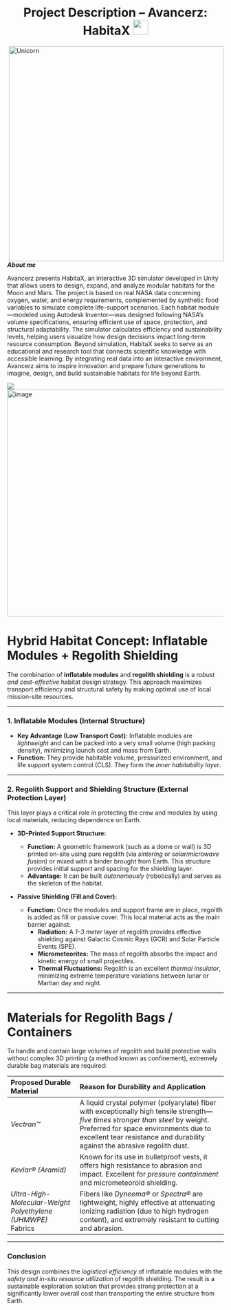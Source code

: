 <h1 align="center"><b>Project Description – Avancerz: HabitaX
 </b><img src="https://media.giphy.com/media/hvRJCLFzcasrR4ia7z/giphy.gif" width="35"></h1>
<!--  -->
<img align="right" width=500px alt="Unicorn" src="https://media4.giphy.com/media/v1.Y2lkPTc5MGI3NjExOGhkbGU0YnIyeDIybGhmeGplNXVkcmRhOW0wdjg4Nnpxd2RhMWk5biZlcD12MV9pbnRlcm5hbF9naWZfYnlfaWQmY3Q9Zw/VOgpnDOAddaN0zr9UE/giphy.gif" /> 


***About me***

Avancerz presents HabitaX, an interactive 3D simulator developed in Unity that allows users to design, expand, and analyze modular habitats for the Moon and Mars. 
The project is based on real NASA data concerning oxygen, water, and energy requirements, complemented by synthetic food variables to simulate complete life-support scenarios. 
Each habitat module—modeled using Autodesk Inventor—was designed following NASA’s volume specifications, ensuring efficient use of space, protection, and structural adaptability.
The simulator calculates efficiency and sustainability levels, helping users visualize how design decisions impact long-term resource consumption. Beyond simulation, HabitaX seeks 
to serve as an educational and research tool that connects scientific knowledge with accessible learning. By integrating real data into an interactive environment, Avancerz aims to inspire 
innovation and prepare future generations to imagine, design, and build sustainable habitats for life beyond Earth.

<img src="https://user-images.githubusercontent.com/73097560/115834477-dbab4500-a447-11eb-908a-139a6edaec5c.gif">
 
<img width="998" height="528" alt="image" src="https://github.com/user-attachments/assets/16f87cdc-276f-4569-bb2d-3a1f5a675855" />

# Hybrid Habitat Concept: Inflatable Modules + Regolith Shielding  

The combination of **inflatable modules** and **regolith shielding** is a *robust and cost-effective* habitat design strategy. This approach maximizes transport efficiency and structural safety by making optimal use of local mission-site resources.  

---

### 1. Inflatable Modules (Internal Structure)  

* **Key Advantage (Low Transport Cost):** Inflatable modules are *lightweight* and can be packed into a very small volume (high packing density), minimizing launch cost and mass from Earth.  
* **Function:** They provide habitable volume, pressurized environment, and life support system control (CLS). They form the *inner habitability layer*.  

---

### 2. Regolith Support and Shielding Structure (External Protection Layer)  

This layer plays a critical role in protecting the crew and modules by using local materials, reducing dependence on Earth.  

* **3D-Printed Support Structure:**  
    * **Function:** A geometric framework (such as a dome or wall) is 3D printed on-site using pure regolith (via *sintering* or *solar/microwave fusion*) or mixed with a binder brought from Earth. This structure provides initial support and spacing for the shielding layer.  
    * **Advantage:** It can be built *autonomously* (robotically) and serves as the skeleton of the habitat.  

* **Passive Shielding (Fill and Cover):**  
    * **Function:** Once the modules and support frame are in place, regolith is added as fill or passive cover. This local material acts as the main barrier against:  
        * **Radiation:** A *1–3 meter* layer of regolith provides effective shielding against Galactic Cosmic Rays (GCR) and Solar Particle Events (SPE).  
        * **Micrometeorites:** The mass of regolith absorbs the impact and kinetic energy of small projectiles.  
        * **Thermal Fluctuations:** Regolith is an excellent *thermal insulator*, minimizing extreme temperature variations between lunar or Martian day and night.  

---

# Materials for Regolith Bags / Containers  

To handle and contain large volumes of regolith and build protective walls without complex 3D printing (a method known as confinement), extremely durable bag materials are required:  

| **Proposed Durable Material** | **Reason for Durability and Application** |
| :--- | :--- |
| *Vectran™* | A liquid crystal polymer (polyarylate) fiber with exceptionally high tensile strength—*five times stronger than steel* by weight. Preferred for space environments due to excellent tear resistance and durability against the abrasive regolith dust. |
| *Kevlar® (Aramid)* | Known for its use in bulletproof vests, it offers high resistance to abrasion and impact. Excellent for *pressure containment* and micrometeoroid shielding. |
| *Ultra-High-Molecular-Weight Polyethylene (UHMWPE)* Fabrics | Fibers like *Dyneema®* or *Spectra®* are lightweight, highly effective at attenuating ionizing radiation (due to high hydrogen content), and extremely resistant to cutting and abrasion. |  

---

### **Conclusion**  
This design combines the *logistical efficiency* of inflatable modules with the *safety and in-situ resource utilization* of regolith shielding. The result is a sustainable exploration solution that provides strong protection at a significantly lower overall cost than transporting the entire structure from Earth.


